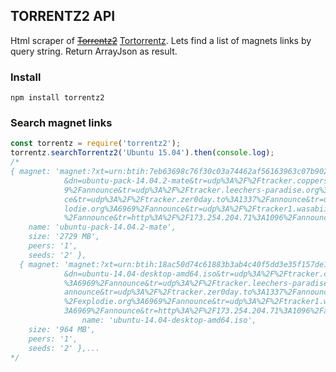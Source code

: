 ## TORRENTZ2 API
Html scraper of [~~Torrentz2~~](http://torrentz2.eu) [Tortorrentz](http//tortorrentz.com). Lets find a list of magnets links by query string. Return ArrayJson as result.

### Install

```
npm install torrentz2
```

### Search magnet links 
```javascript
const torrentz = require('torrentz2');
torrentz.searchTorrentz2('Ubuntu 15.04').then(console.log);
/*
{ magnet: 'magnet:?xt=urn:btih:7eb63698c76f30c03a74462af56163963c07b902
            &dn=ubuntu-pack-14.04.2-mate&tr=udp%3A%2F%2Ftracker.coppersurfer.tk%3A696
            9%2Fannounce&tr=udp%3A%2F%2Ftracker.leechers-paradise.org%3A6969%2Fannoun
            ce&tr=udp%3A%2F%2Ftracker.zer0day.to%3A1337%2Fannounce&tr=udp%3A%2F%2Fexp
            lodie.org%3A6969%2Fannounce&tr=udp%3A%2F%2Ftracker1.wasabii.com.tw%3A6969
            %2Fannounce&tr=http%3A%2F%2F173.254.204.71%3A1096%2Fannounce',
    name: 'ubuntu-pack-14.04.2-mate',
    size: '2729 MB',
    peers: '1',
    seeds: '2' },
  { magnet: 'magnet:?xt=urn:btih:18ac50d74c61883b3ab4c40f5dd3e35f157de1a2
            &dn=ubuntu-14.04-desktop-amd64.iso&tr=udp%3A%2F%2Ftracker.coppersurfer.tk
            %3A6969%2Fannounce&tr=udp%3A%2F%2Ftracker.leechers-paradise.org%3A6969%2F
            announce&tr=udp%3A%2F%2Ftracker.zer0day.to%3A1337%2Fannounce&tr=udp%3A%2F
            %2Fexplodie.org%3A6969%2Fannounce&tr=udp%3A%2F%2Ftracker1.wasabii.com.tw%
            3A6969%2Fannounce&tr=http%3A%2F%2F173.254.204.71%3A1096%2Fannounce',
                name: 'ubuntu-14.04-desktop-amd64.iso',
    size: '964 MB',
    peers: '1',
    seeds: '2' },...
*/
```
